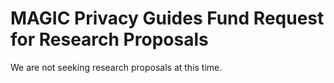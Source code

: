 # MAGIC Privacy Guides Fund Request for Research Proposals

We are not seeking research proposals at this time.
